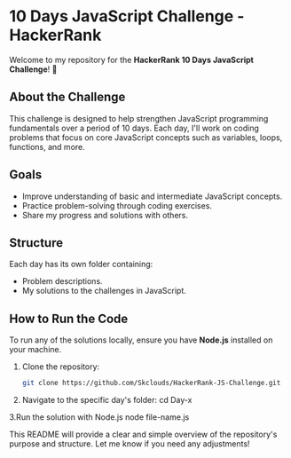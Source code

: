 # 10 Days JavaScript Challenge - HackerRank

Welcome to my repository for the **HackerRank 10 Days JavaScript Challenge**! 🎯

## About the Challenge

This challenge is designed to help strengthen JavaScript programming fundamentals over a period of 10 days. Each day, I'll work on coding problems that focus on core JavaScript concepts such as variables, loops, functions, and more.

## Goals
- Improve understanding of basic and intermediate JavaScript concepts.
- Practice problem-solving through coding exercises.
- Share my progress and solutions with others.

## Structure

Each day has its own folder containing:
- Problem descriptions.
- My solutions to the challenges in JavaScript.

## How to Run the Code

To run any of the solutions locally, ensure you have **Node.js** installed on your machine. 

1. Clone the repository:
   ```bash
   git clone https://github.com/Skclouds/HackerRank-JS-Challenge.git

  2. Navigate to the specific day's folder:
     cd Day-x

  3.Run the solution with Node.js
    node file-name.js





This README will provide a clear and simple overview of the repository's purpose and structure. Let me know if you need any adjustments!
